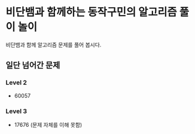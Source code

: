 # 비단뱀과 함께하는 동작구민의 알고리즘 풀이 놀이
비단뱀과 함께 알고리즘 문제를 풀어 봅시다.

## 일단 넘어간 문제
### Level 2
* 60057
### Level 3
* 17676 (문제 자체를 이해 못함)